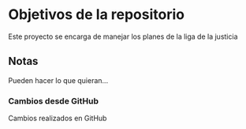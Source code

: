 # Objetivos de la repositorio

Este proyecto se encarga de manejar los planes de la liga de la justicia


## Notas
Pueden hacer lo que quieran...

### Cambios desde GitHub
Cambios realizados en GitHub
